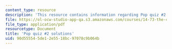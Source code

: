 ```yaml
---
content_type: resource
description: 'This resource contains information regarding Pop quiz #2 solutions.'
file: https://ol-ocw-studio-app-qa.s3.amazonaws.com/courses/14-73-the-challenge-of-world-poverty-spring-2011/90d555545de12e5518bc97078c9b064b_MIT14_73S11_quiz2_sol.pdf
file_type: application/pdf
resourcetype: Document
title: 'Pop quiz #2 solutions'
uid: 90d55554-5de1-2e55-18bc-97078c9b064b
---
```

